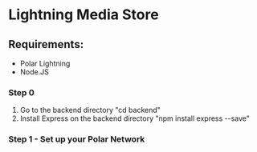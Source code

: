 # Lightning Media Store

## Requirements:
- Polar Lightning
- Node.JS

### Step 0
1. Go to the backend directory "cd backend"
2. Install Express on the backend directory "npm install express --save"


### Step 1 - Set up your Polar Network
